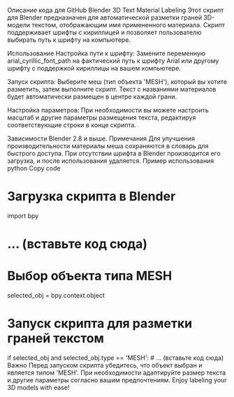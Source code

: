 Описание кода для GitHub
Blender 3D Text Material Labeling
Этот скрипт для Blender предназначен для автоматической разметки граней 3D-модели текстом, отображающим имя примененного материала. Скрипт поддерживает шрифты с кириллицей и позволяет пользователю выбирать путь к шрифту на компьютере.

Использование
Настройка пути к шрифту:
Замените переменную arial_cyrillic_font_path на фактический путь к шрифту Arial или другому шрифту с поддержкой кириллицы на вашем компьютере.

Запуск скрипта:
Выберите меш (тип объекта 'MESH'), который вы хотите разметить, затем выполните скрипт. Текст с названиями материалов будет автоматически размещен в центре каждой грани.

Настройка параметров:
При необходимости вы можете настроить масштаб и другие параметры размещения текста, редактируя соответствующие строки в конце скрипта.

Зависимости
Blender 2.8 и выше.
Примечания
Для улучшения производительности материалы меша сохраняются в словарь для быстрого доступа.
При отсутствии шрифта в Blender производится его загрузка, и после использования удаляется.
Пример использования
python
Copy code
# Загрузка скрипта в Blender
import bpy

# ... (вставьте код сюда)

# Выбор объекта типа MESH
selected_obj = bpy.context.object

# Запуск скрипта для разметки граней текстом
if selected_obj and selected_obj.type == 'MESH':
    # ... (вставьте код сюда)
Важно
Перед запуском скрипта убедитесь, что объект выбран и является типом 'MESH'.
При необходимости адаптируйте размер текста и другие параметры согласно вашим предпочтениям.
Enjoy labeling your 3D models with ease!
